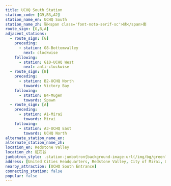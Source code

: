 ```yaml
---
title: UCHQ South Station
station_code: [G9,B3,A2]
station_name_en: UCHQ South
station_name_zh: 聯<span class='font-noto-serif-sc'>總</span>南
route_sign: [G,B,A]
adjacent_stations:
  - route_sign: [G]
    preceding:
      - station: G8-Bottomvalley
        next: clockwise
    following:
      - station: G10-UCHQ West
        next: anti-clockwise
  - route_sign: [B]
    preceding:
      - station: B2-UCHQ North
        towards: Victory Bay
    following:
      - station: B4-Mugen
        towards: Spawn
  - route_sign: [A]
    preceding:
      - station: A1-Mirai
        towards: Mirai
    following:
      - station: A3-UCHQ East
        towards: UCHQ North
alternate_station_name_en: 
alternate_station_name_zh: 
location_en: Redstone Valley
location_zh: 紅石谷
jumbotron_style: .station-jumbotron{background-image:url(/img/bg/greenline.png),url(/img/bg/blueline.png),url(/img/bg/airportline.png);background-repeat:no-repeat;background-size:100% 10px;background-position:0 100px,0 130px,0 160px}
address: [United Cities Headquarters, Redstone Valley, City of Mirai, United Cities]
nearby_attraction: [UCHQ South Entrance]
connecting_station: false
popular: false
---
```


